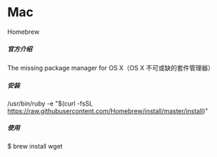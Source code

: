 Mac
===

Homebrew

##### 官方介绍
The missing package manager for OS X（OS X 不可或缺的套件管理器）

##### 安装
/usr/bin/ruby -e "$(curl -fsSL https://raw.githubusercontent.com/Homebrew/install/master/install)"  


##### 使用
$ brew install wget  
